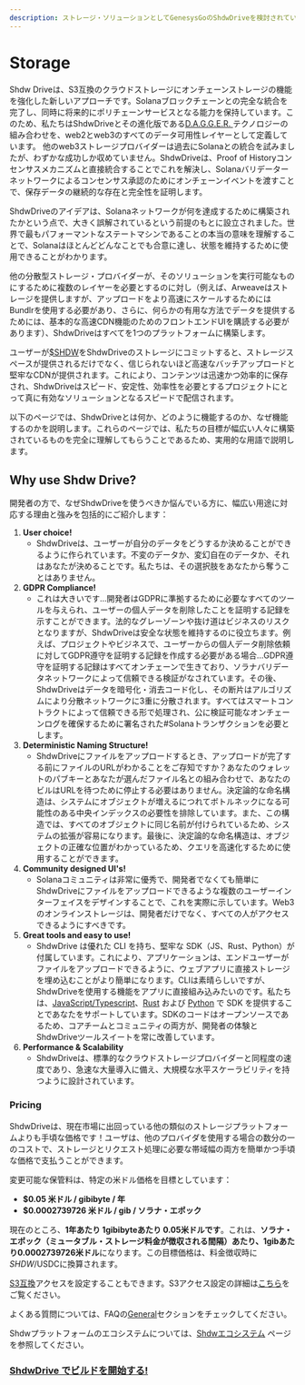 ```yaml
---
description: ストレージ・ソリューションとしてGenesysGoのShdwDriveを検討されている方向けの資料です。
---
```


# Storage

Shdw Driveは、S3互換のクラウドストレージにオンチェーンストレージの機能を強化した新しいアプローチです。Solanaブロックチェーンとの完全な統合を完了し、同時に将来的にポリチェーンサービスとなる能力を保持しています。このため、私たちはShdwDriveとその進化版である[D.A.G.G.E.R. ](dagger.md)テクノロジーの組み合わせを、web2とweb3のすべてのデータ可用性レイヤーとして定義しています。 他のweb3ストレージプロバイダーは過去にSolanaとの統合を試みましたが、わずかな成功しか収めていません。ShdwDriveは、Proof of Historyコンセンサスメカニズムと直接統合することでこれを解決し、Solanaバリデーターネットワークによるコンセンサス承認のためにオンチェーンイベントを渡すことで、保存データの継続的な存在と完全性を証明します。

ShdwDriveのアイデアは、Solanaネットワークが何を達成するために構築されたかという点で、大きく誤解されているという前提のもとに設立されました。世界で最もパフォーマントなステートマシンであることの本当の意味を理解することで、Solanaはほとんどどんなことでも合意に達し、状態を維持するために使用できることがわかります。

他の分散型ストレージ・プロバイダーが、そのソリューションを実行可能なものにするために複数のレイヤーを必要とするのに対し（例えば、Arweaveはストレージを提供しますが、アップロードをより高速にスケールするためにはBundlrを使用する必要があり、さらに、何らかの有用な方法でデータを提供するためには、基本的な高速CDN機能のためのフロントエンドUIを購読する必要があります）、ShdwDriveはすべてを1つのプラットフォームに構築します。

ユーザーが[$SHDW](https://docs.shadow.cloud/reference/shdw-token)をShdwDriveのストレージにコミットすると、ストレージスペースが提供されるだけでなく、信じられないほど高速なバッチアップロードと堅牢なCDNが提供されます。これにより、コンテンツは迅速かつ効率的に保存され、ShdwDriveはスピード、安定性、効率性を必要とするプロジェクトにとって真に有効なソリューションとなるスピードで配信されます。

以下のページでは、ShdwDriveとは何か、どのように機能するのか、なぜ機能するのかを説明します。これらのページでは、私たちの目標が幅広い人々に構築されているものを完全に理解してもらうことであるため、実用的な用語で説明します。

## **Why use Shdw Drive?**

開発者の方で、なぜShdwDriveを使うべきか悩んでいる方に、幅広い用途に対応する理由と強みを包括的にご紹介します：

1. **User choice!**
   * ShdwDriveは、ユーザーが自分のデータをどうするか決めることができるように作られています。不変のデータか、変幻自在のデータか、それはあなたが決めることです。私たちは、その選択肢をあなたから奪うことはありません。
2. **GDPR Compliance!**
   * これは大きいです...開発者はGDPRに準拠するために必要なすべてのツールを与えられ、ユーザーの個人データを削除したことを証明する記録を示すことができます。法的なグレーゾーンや抜け道はビジネスのリスクとなりますが、ShdwDriveは安全な状態を維持するのに役立ちます。例えば、プロジェクトやビジネスで、ユーザーからの個人データ削除依頼に対してGDPR遵守を証明する記録を作成する必要がある場合...GDPR遵守を証明する記録はすべてオンチェーンで生きており、ソラナバリデータネットワークによって信頼できる検証がなされています。その後、ShdwDriveはデータを暗号化・消去コード化し、その断片はアルゴリズムにより分散ネットワークに3重に分散されます。すべてはスマートコントラクトによって信頼できる形で処理され、公に検証可能なオンチェーンログを確保するために署名された#Solanaトランザクションを必要とします。
3. **Deterministic Naming Structure!**
   * ShdwDriveにファイルをアップロードするとき、アップロードが完了する前にファイルのURLがわかることをご存知ですか？あなたのウォレットのパブキーとあなたが選んだファイル名との組み合わせで、あなたのビルはURLを待つために停止する必要はありません。決定論的な命名構造は、システムにオブジェクトが増えるにつれてボトルネックになる可能性のある中央インデックスの必要性を排除しています。また、この構造では、すべてのオブジェクトに同じ名前が付けられているため、システムの拡張が容易になります。最後に、決定論的な命名構造は、オブジェクトの正確な位置がわかっているため、クエリを高速化するために使用することができます。
4. **Community designed UI's!**
   * Solanaコミュニティは非常に優秀で、開発者でなくても簡単にShdwDriveにファイルをアップロードできるような複数のユーザーインターフェイスをデザインすることで、これを実際に示しています。Web3のオンラインストレージは、開発者だけでなく、すべての人がアクセスできるようにすべきです。
5. **Great tools and easy to use!**
   * ShdwDrive は優れた CLI を持ち、堅牢な SDK（JS、Rust、Python）が付属しています。これにより、アプリケーションは、エンドユーザーがファイルをアップロードできるように、ウェブアプリに直接ストレージを埋め込むことがより簡単になります。CLIは素晴らしいですが、ShdwDriveを使用する機能をアプリに直接組み込みたいのです。私たちは、[JavaScript/Typescript](../build/the-sdk/sdk-javascript.md)、[Rust](../build/the-sdk/sdk-rust.md) および [Python](../build/the-sdk/sdk-python.md) で SDK を提供することであなたをサポートしています。SDKのコードはオープンソースであるため、コアチームとコミュニティの両方が、開発者の体験とShdwDriveツールスイートを常に改善しています。
6. **Performance & Scalability**
   * ShdwDriveは、標準的なクラウドストレージプロバイダーと同程度の速度であり、急速な大量導入に備え、大規模な水平スケーラビリティを持つように設計されています。

### Pricing

ShdwDriveは、現在市場に出回っている他の類似のストレージプラットフォームよりも手頃な価格です！ユーザは、他のプロバイダを使用する場合の数分の一のコストで、ストレージとリクエスト処理に必要な帯域幅の両方を簡単かつ手頃な価格で支払うことができます。

変更可能な保管料は、特定の米ドル価格を目標としています：

* **$0.05 米ドル / gibibyte / 年**
* **$0.0002739726 米ドル / gib / ソラナ・エポック**

現在のところ、**1年あたり 1gibibyteあたり 0.05米ドルです**。これは、**ソラナ・エポック（ミュータブル・ストレージ料金が徴収される間隔）あたり、1gibあたり0.0002739726米ドル**になります。この目標価格は、料金徴収時に$SHDW/$USDCに換算されます。

[S3互換](https://docs.shadow.cloud/build/s3-compatible-client-access)アクセスを設定することもできます。S3アクセス設定の詳細は[こちら](https://docs.shadow.cloud/build/s3-compatible-client-access)をご覧ください。

よくある質問については、FAQの[General](../build/support-and-faq.md)セクションをチェックしてください。

Shdwプラットフォームのエコシステムについては、[Shdwエコシステム](https://docs.shadow.cloud/build/community-maintained-uis) ページを参照してください。

### [**ShdwDrive でビルドを開始する!**](../build/shadow-drive.md)
